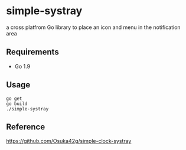 # simple-systray
a cross platfrom Go library to place an icon and menu in the notification area

## Requirements
- Go 1.9

## Usage
```
go get
go build
./simple-systray
```

## Reference
https://github.com/Osuka42g/simple-clock-systray
